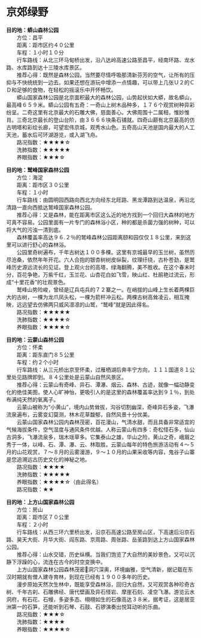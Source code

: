 # 京郊绿野  
  
**目的地：蟒山森林公园**  
&emsp;&emsp;方位：昌平  
&emsp;&emsp;距离：距市区约４０公里  
&emsp;&emsp;车程：１小时１０分  
&emsp;&emsp;行车路线：从北三环马甸桥出发，沿八达岭高速公路至昌平，经南环路、龙水路、水库路到达十三陵水库景区。   
&emsp;&emsp;推荐心得：既然是森林公园，当然要尽情呼吸那清新芬芳的空气，让所有的压抑与不快统统到一边去。如果还想在游玩中增添一点情趣，可以带上几张Ｕ２的ＣＤ和足够的食物，在轻松的摇滚乐中开怀畅饮。   
&emsp;&emsp;蟒山国家森林公园是北京面积最大的森林公园，山势起伏如大蟒，故名蟒山，最高峰６５９米。蟒山公园有五奇：一奇山上树木品种多，１７６个观赏树种异彩纷呈。二奇这里有北京最大的石雕大佛，慈面善心。大佛周围十二属相，惟妙惟肖。三奇北京最长的登山台阶，由３６６６块条石铺就。四奇山巅有北京最高的仿古明塔和彩绘长廊，可望宏伟京城，观秀水山色。五奇高山天池是国内最大的人工天池，蓄水后可环湖游览，或入湖飞舟。   
&emsp;&emsp;路况指数：★★★★☆  
&emsp;&emsp;洗肺指数：★★★★★  
&emsp;&emsp;养眼指数：★★★☆  
  
**目的地：鹫峰国家森林公园**  
&emsp;&emsp;方位：海淀  
&emsp;&emsp;距离：距市区３０公里  
&emsp;&emsp;车程：１小时  
&emsp;&emsp;行车路线：由圆明园西路向西北方向经东北旺路、黑龙潭路到达温泉，再沿北清路一直向西抵达鹫峰国家森林公园。   
&emsp;&emsp;推荐心得：又是森林，能在距离市区这么近的地方找到一个回归大森林的地方可真不容易。公园里面有一片专门的森林浴小区，种的都是杀菌力强的树种，可以将大气的污浊一清到底。   
&emsp;&emsp;森林覆盖率高达９６.２％的鹫峰森林公园距离颐和园仅仅１８公里，来到这里可以进行舒心的森林浴。   
&emsp;&emsp;公园里奇树遍布，千年古树达１００多棵。这里有京城最早的玉兰树，虽然历尽沧桑，依然年年开花。六人合抱的银杏树树皮纵裂，纹理纡绕，古朴苍劲，是鹫峰历史源远流长的见证。登上观火台的高塔，绿海翻腾，美不胜收。在这个春末时分，百花争艳，万紫千红，玉兰花、山杏花白如飞雪，映山红、杜鹃艳过流云，形成“十里花香”的壮观景色。   
&emsp;&emsp;鹫峰山势险峻，曾经是辽兵屯兵的７２寨之一。在峭拔的山峰上生长着两棵巨大的古树，一棵为龙爪凤头松，一棵为箭杆冲云松。两棵古树高耸凌云，相互掩映，远远望去仿佛两只威风凛凛的山鹫，“鹫峰”就是因此得名。   
&emsp;&emsp;路况指数：★★★★★  
&emsp;&emsp;洗肺指数：★★★★☆  
&emsp;&emsp;养眼指数：★★★★☆  
  
**目的地：云蒙山森林公园**  
&emsp;&emsp;方位：怀柔  
&emsp;&emsp;距离：距东直门８５公里  
&emsp;&emsp;车程：约２个小时  
&emsp;&emsp;行车路线：从三元桥出京至怀柔，过雁栖湖后奔丰宁方向，１１１国道８１公里处见路牌即到。８４公里处是云蒙山自然风景区。   
&emsp;&emsp;推荐心得：云蒙山有奇峰、异石、潭瀑、烟云、森林、古迹，就像一幅动静变化的绝佳美图，使人心旷神怡，更吸引人的是这里的森林覆盖率达到９１％，到处布满纯天然的氧离子。   
&emsp;&emsp;云蒙山被称为“小黄山”，境内山势耸拔，沟谷切割幽深，奇峰异石多姿，飞瀑流泉遍布，云雾变幻莫测，林木花草馥郁，自然风景十分优美。   
&emsp;&emsp;云蒙山国家森林公园内森林茂密，百花漫山，气清水甜，而且具备非常适宜的气候海拔条件，空气湿度与通风条件优越。人称云蒙山有四多：奇松怪石多，仙山古洞多，飞瀑流泉多，瑞木瑶草多。它集泰山之雄，华山之险，黄山之奇，峨眉之秀于一体，以峰、石、潭、瀑、云、林取胜。云蒙山每年的特色旅游活动有４～５月的山花观赏，７～８月的云雾漫游，９～１０月的山果采收等内容，鬼谷子山寨是您追溯远古历史文化的神秘之地。   
&emsp;&emsp;路况指数：★★★★  
&emsp;&emsp;洗肺指数：★★★★★  
&emsp;&emsp;养眼指数：★★★★☆（由此得名）  
&emsp;&emsp;路况指数：★★  
  
**目的地：上方山国家森林公园**  
&emsp;&emsp;方位：房山  
&emsp;&emsp;距离：距市区７０公里  
&emsp;&emsp;车程：２小时  
&emsp;&emsp;行车路线：从西三环六里桥出发，沿京石高速公路至房山区，下高速后沿京石路、昊天大街、月华大街、阎东路、京周路、周张路、岳圣路到达上方山国家森林公园。   
&emsp;&emsp;推荐心得：山水交错，历史纵横。当我们饱览了大自然的美妙景色，又可以沉静下浮躁的心，流连在古今的时空变换中。   
&emsp;&emsp;上方山国家森林公园森林茂密洞穴深奥，环境幽雅，空气清新，据记载在东汉时期就有僧人建寺育林，到现在已经有１９００多年的历史。   
&emsp;&emsp;漫步原始天然次生林中，既能享受森林浴，回归大自然，又可观赏各种珍奇古树、千年古刹、石雕佛经、唐代壁画及异石怪岩、摩崖石刻、凌空飞瀑。游览云水洞府，有石花、石幔，多姿多态、栩栩如生的石像高达３８米，据考证，这是居亚洲第一的石笋，还能听到石琴、石鼓、石锣演奏出悦耳动听的乐曲。   
&emsp;&emsp;路况指数：★★★☆  
&emsp;&emsp;洗肺指数：★★★★  
&emsp;&emsp;养眼指数：★★★★☆  